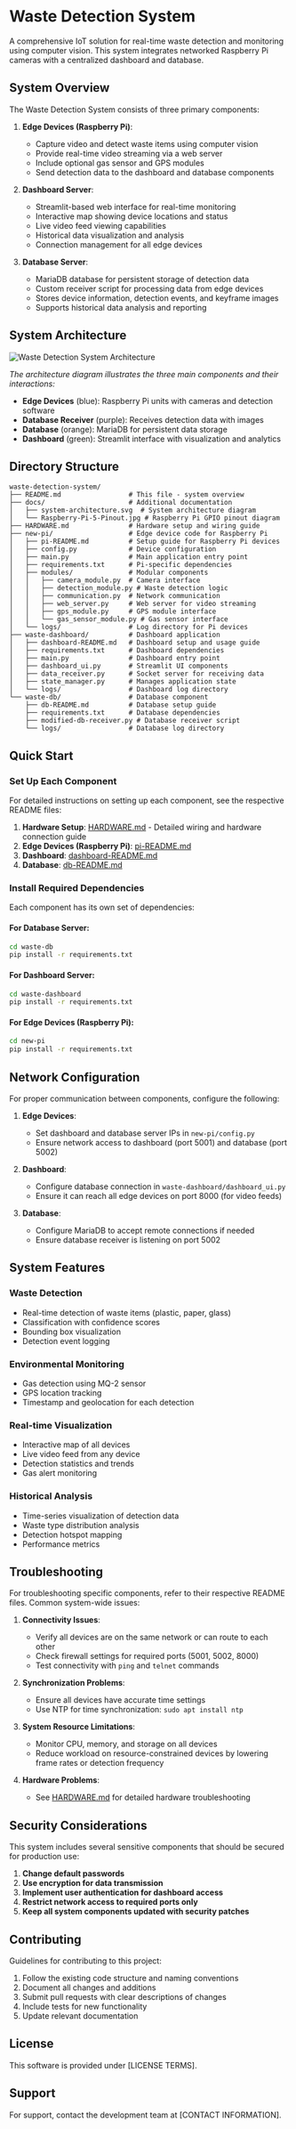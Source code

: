 # Waste Detection System

A comprehensive IoT solution for real-time waste detection and monitoring using computer vision. This system integrates networked Raspberry Pi cameras with a centralized dashboard and database.

## System Overview

The Waste Detection System consists of three primary components:

1. **Edge Devices (Raspberry Pi)**: 
   - Capture video and detect waste items using computer vision
   - Provide real-time video streaming via a web server
   - Include optional gas sensor and GPS modules
   - Send detection data to the dashboard and database components

2. **Dashboard Server**:
   - Streamlit-based web interface for real-time monitoring
   - Interactive map showing device locations and status
   - Live video feed viewing capabilities
   - Historical data visualization and analysis
   - Connection management for all edge devices

3. **Database Server**:
   - MariaDB database for persistent storage of detection data
   - Custom receiver script for processing data from edge devices
   - Stores device information, detection events, and keyframe images
   - Supports historical data analysis and reporting

## System Architecture

![Waste Detection System Architecture](docs/system-architecture.png)

*The architecture diagram illustrates the three main components and their interactions:*
- **Edge Devices** (blue): Raspberry Pi units with cameras and detection software
- **Database Receiver** (purple): Receives detection data with images
- **Database** (orange): MariaDB for persistent data storage
- **Dashboard** (green): Streamlit interface with visualization and analytics

## Directory Structure

```
waste-detection-system/
├── README.md                 # This file - system overview
├── docs/                     # Additional documentation
│   ├── system-architecture.svg  # System architecture diagram
│   └── Raspberry-Pi-5-Pinout.jpg # Raspberry Pi GPIO pinout diagram
├── HARDWARE.md               # Hardware setup and wiring guide
├── new-pi/                   # Edge device code for Raspberry Pi
│   ├── pi-README.md          # Setup guide for Raspberry Pi devices
│   ├── config.py             # Device configuration
│   ├── main.py               # Main application entry point
│   ├── requirements.txt      # Pi-specific dependencies
│   ├── modules/              # Modular components
│   │   ├── camera_module.py  # Camera interface
│   │   ├── detection_module.py # Waste detection logic
│   │   ├── communication.py  # Network communication
│   │   ├── web_server.py     # Web server for video streaming
│   │   ├── gps_module.py     # GPS module interface
│   │   └── gas_sensor_module.py # Gas sensor interface
│   └── logs/                 # Log directory for Pi devices
├── waste-dashboard/          # Dashboard application
│   ├── dashboard-README.md   # Dashboard setup and usage guide
│   ├── requirements.txt      # Dashboard dependencies
│   ├── main.py               # Dashboard entry point
│   ├── dashboard_ui.py       # Streamlit UI components
│   ├── data_receiver.py      # Socket server for receiving data
│   ├── state_manager.py      # Manages application state
│   └── logs/                 # Dashboard log directory
└── waste-db/                 # Database component
    ├── db-README.md          # Database setup guide
    ├── requirements.txt      # Database dependencies
    ├── modified-db-receiver.py # Database receiver script
    └── logs/                 # Database log directory
```

## Quick Start

### Set Up Each Component

For detailed instructions on setting up each component, see the respective README files:

1. **Hardware Setup**: [HARDWARE.md](/new-pi/HARDWARE.md) - Detailed wiring and hardware connection guide
2. **Edge Devices (Raspberry Pi)**: [pi-README.md](new-pi/README.md)
3. **Dashboard**: [dashboard-README.md](waste-dashboard/README.md)
4. **Database**: [db-README.md](waste-db/README.md)

### Install Required Dependencies

Each component has its own set of dependencies:

#### For Database Server:
```bash
cd waste-db
pip install -r requirements.txt
```

#### For Dashboard Server:
```bash
cd waste-dashboard
pip install -r requirements.txt
```

#### For Edge Devices (Raspberry Pi):
```bash
cd new-pi
pip install -r requirements.txt
```

## Network Configuration

For proper communication between components, configure the following:

1. **Edge Devices**:
   - Set dashboard and database server IPs in `new-pi/config.py`
   - Ensure network access to dashboard (port 5001) and database (port 5002)

2. **Dashboard**:
   - Configure database connection in `waste-dashboard/dashboard_ui.py`
   - Ensure it can reach all edge devices on port 8000 (for video feeds)

3. **Database**:
   - Configure MariaDB to accept remote connections if needed
   - Ensure database receiver is listening on port 5002

## System Features

### Waste Detection
- Real-time detection of waste items (plastic, paper, glass)
- Classification with confidence scores
- Bounding box visualization
- Detection event logging

### Environmental Monitoring
- Gas detection using MQ-2 sensor
- GPS location tracking
- Timestamp and geolocation for each detection

### Real-time Visualization
- Interactive map of all devices
- Live video feed from any device
- Detection statistics and trends
- Gas alert monitoring

### Historical Analysis
- Time-series visualization of detection data
- Waste type distribution analysis
- Detection hotspot mapping
- Performance metrics

## Troubleshooting

For troubleshooting specific components, refer to their respective README files. Common system-wide issues:

1. **Connectivity Issues**:
   - Verify all devices are on the same network or can route to each other
   - Check firewall settings for required ports (5001, 5002, 8000)
   - Test connectivity with `ping` and `telnet` commands

2. **Synchronization Problems**:
   - Ensure all devices have accurate time settings
   - Use NTP for time synchronization: `sudo apt install ntp`

3. **System Resource Limitations**:
   - Monitor CPU, memory, and storage on all devices
   - Reduce workload on resource-constrained devices by lowering frame rates or detection frequency

4. **Hardware Problems**:
   - See [HARDWARE.md](HARDWARE.md) for detailed hardware troubleshooting

## Security Considerations

This system includes several sensitive components that should be secured for production use:

1. **Change default passwords**
2. **Use encryption for data transmission**
3. **Implement user authentication for dashboard access**
4. **Restrict network access to required ports only**
5. **Keep all system components updated with security patches**

## Contributing

Guidelines for contributing to this project:

1. Follow the existing code structure and naming conventions
2. Document all changes and additions
3. Submit pull requests with clear descriptions of changes
4. Include tests for new functionality
5. Update relevant documentation

## License

This software is provided under [LICENSE TERMS].

## Support

For support, contact the development team at [CONTACT INFORMATION].